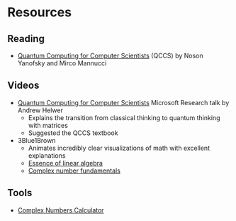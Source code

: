 # Resources

## Reading
* [Quantum Computing for Computer Scientists](https://www.goodreads.com/book/show/5299445-quantum-computing-for-computer-scientists) (QCCS) by Noson Yanofsky and Mirco Mannucci

## Videos
* [Quantum Computing for Computer Scientists](https://www.youtube.com/watch?v=F_Riqjdh2oM) Microsoft Research talk by Andrew Helwer
    * Explains the transition from classical thinking to quantum thinking with matrices
    * Suggested the QCCS textbook
* 3Blue1Brown
    * Animates incredibly clear visualizations of math with excellent explanations
    * [Essence of linear algebra](https://www.youtube.com/playlist?list=PLZHQObOWTQDPD3MizzM2xVFitgF8hE_ab)
    * [Complex number fundamentals](https://www.youtube.com/watch?v=5PcpBw5Hbwo)

## Tools
* [Complex Numbers Calculator](https://www.symbolab.com/solver/complex-numbers-calculator)
